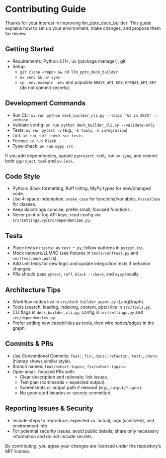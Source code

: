 # Contributing Guide

Thanks for your interest in improving llm_pptx_deck_builder! This guide explains how to set up your environment, make changes, and propose them for review.

## Getting Started
- Requirements: Python 3.11+, uv (package manager), git.
- Setup:
  - `git clone <repo> && cd llm_pptx_deck_builder`
  - `uv venv && uv sync`
  - `cp .env.example .env` and populate `BRAVE_API_KEY`, `OPENAI_API_KEY` (do not commit secrets).

## Development Commands
- Run CLI: `uv run python deck_builder_cli.py --topic "AI in 2025" --verbose`
- Validate config: `uv run python deck_builder_cli.py --validate-only`
- Tests: `uv run pytest -v` (e.g., `-k tools`, `-m integration`)
- Lint: `uv run ruff check src tests`
- Format: `uv run black .`
- Type-check: `uv run mypy src`

If you add dependencies, update `pyproject.toml`, run `uv sync`, and commit both `pyproject.toml` and `uv.lock`.

## Code Style
- Python: Black formatting, Ruff linting, MyPy types for new/changed code.
- Use 4-space indentation, `snake_case` for functions/variables, `PascalCase` for classes.
- Keep docstrings concise; prefer small, focused functions.
- Never print or log API keys; read config via `src/settings.py`/`src/dependencies.py`.

## Tests
- Place tests in `tests/` as `test_*.py`; follow patterns in `pytest.ini`.
- Mock network/LLM/IO (see fixtures in `tests/conftest.py` and `unittest.mock.patch`).
- Add unit tests for new logic and update integration tests if behavior changes.
- PRs should pass `pytest`, `ruff`, `black --check`, and `mypy` locally.

## Architecture Tips
- Workflow nodes live in `src/deck_builder_agent.py` (LangGraph).
- Tools (search, loading, indexing, content, pptx) live in `src/tools.py`.
- CLI flags in `deck_builder_cli.py`; config in `src/settings.py` and `src/dependencies.py`.
- Prefer adding new capabilities as tools, then wire nodes/edges in the graph.

## Commits & PRs
- Use Conventional Commits: `feat:`, `fix:`, `docs:`, `refactor:`, `test:`, `chore:` (history shows similar style).
- Branch names: `feat/<short-topic>`, `fix/<short-topic>`.
- Open small, focused PRs with:
  - Clear description and rationale; link issues.
  - Test plan (commands + expected output).
  - Screenshots or output path if relevant (e.g., `output/*.pptx`).
  - No generated binaries or secrets committed.

## Reporting Issues & Security
- Include steps to reproduce, expected vs. actual, logs (sanitized), and environment info.
- For potential security issues, avoid public details; share only necessary information and do not include secrets.

By contributing, you agree your changes are licensed under the repository’s MIT license.
